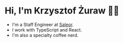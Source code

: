 # Hi, I'm Krzysztof Żuraw 👋🏻

-  I'm a Staff Engineer at [Saleor](https://saleor.io/).
-  I work with TypeScript and React.
-  I'm also a specialty coffee nerd.

